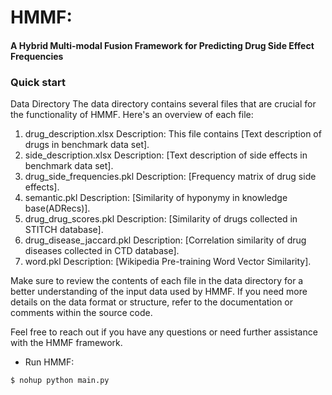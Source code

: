 # 
# HMMF:
#### A Hybrid Multi-modal Fusion Framework for Predicting Drug Side Effect Frequencies

### Quick start
Data Directory
The data directory contains several files that are crucial for the functionality of HMMF. Here's an overview of each file:

1. drug_description.xlsx
Description: This file contains [Text description of drugs in benchmark data set].
2. side_description.xlsx
Description: [Text description of side effects in benchmark data set].
3. drug_side_frequencies.pkl
Description: [Frequency matrix of drug side effects].
4. semantic.pkl
Description: [Similarity of hyponymy in knowledge base(ADRecs)].
5. drug_drug_scores.pkl
Description: [Similarity of drugs collected in STITCH database].
6. drug_disease_jaccard.pkl
Description: [Correlation similarity of drug diseases collected in CTD database].
7. word.pkl
Description: [Wikipedia Pre-training Word Vector Similarity].

Make sure to review the contents of each file in the data directory for a better understanding of the input data used by HMMF. If you need more details on the data format or structure, refer to the documentation or comments within the source code.

Feel free to reach out if you have any questions or need further assistance with the HMMF framework.
- Run HMMF:
```
$ nohup python main.py 
```